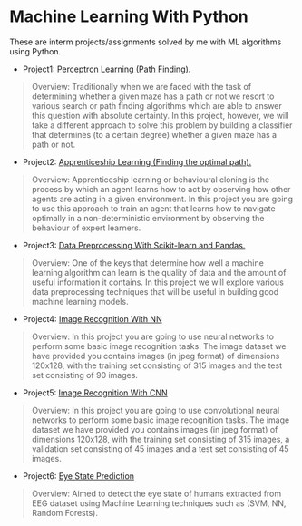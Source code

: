 # Machine Learning With Python
These are interm projects/assignments solved by me with ML algorithms using Python.

* Project1: [Perceptron Learning (Path Finding).](https://github.com/OmarAhmadien/Python_ML/tree/master/Perceptron%20Learning%20_Path%20Finding)

> Overview: Traditionally when we are faced with the task of determining whether a given maze has a path or not we resort to various search or path finding algorithms which are able to answer this question with absolute certainty. In this project, however, we will take a different approach to solve this problem by building a classifier that determines (to a certain degree) whether a given maze has a path or not.

* Project2: [Apprenticeship Learning (Finding the optimal path).](https://github.com/OmarAhmadien/Python_ML/tree/master/Apprenticeship%20Learning_Finding%20the%20optimal%20path)

> Overview: Apprenticeship learning or behavioural cloning is the process by which an agent learns how to act by observing how other agents are acting in a given environment. In this project you are going to use this approach to train an agent that learns how to navigate optimally in a non-deterministic environment by observing the behaviour of expert learners.

* Project3: [Data Preprocessing With Scikit-learn and Pandas.](https://github.com/OmarAhmadien/Python_ML/tree/master/Data%20preprocessing%20with%20scikit-learn)

> Overview: One of the keys that determine how well a machine learning algorithm can learn is the quality of data and the amount of useful information it contains. In this project we will explore various data preprocessing techniques that will be useful in building good machine learning models.

* Project4: [Image Recognition With NN](https://github.com/OmarAhmadien/Python_ML/tree/master/Image%20Recognition%20with%20Neural%20Nets)

> Overview: In this project you are going to use neural networks to perform some basic image recognition tasks. The image dataset we have provided you contains images (in jpeg format) of dimensions 120x128, with the training set consisting of 315 images and the test set consisting of 90 images.

* Project5: [Image Recognition With CNN](https://github.com/OmarAhmadien/Python_ML/tree/master/Image%20Recognition%20with%20Convolutional%20Neural%20Networks%20(CNN))

> Overview: In this project you are going to use convolutional neural networks to perform some basic image recognition tasks. The image dataset we have provided you contains images (in jpeg format) of dimensions 120x128, with the training set consisting of 315 images, a validation set consisting of 45 images and a test set consisting of 45 images.

* Project6: [Eye State Prediction](https://github.com/OmarAhmadien/Python_ML/tree/master/Eye%20State%20Prediction)

> Overview: Aimed to detect the eye state of humans extracted from EEG dataset using Machine Learning techniques such as (SVM, NN, Random Forests).
